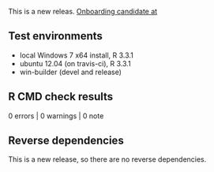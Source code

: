 This is a new releas. [Onboarding candidate at](https://github.com/ropensci/onboarding/issues/72)

## Test environments
* local Windows 7 x64 install, R 3.3.1
* ubuntu 12.04 (on travis-ci), R 3.3.1
* win-builder (devel and release)

## R CMD check results

0 errors | 0 warnings | 0 note

## Reverse dependencies

This is a new release, so there are no reverse dependencies.

